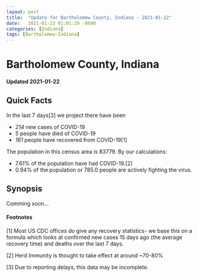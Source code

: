 ```yaml
---
layout: post
title:  "Update for Bartholomew County, Indiana - 2021-01-22"
date:   2021-01-22 01:01:29 -0600
categories: [Indiana]
tags: [Bartholomew-Indiana]
---
```


# Bartholomew County, Indiana
#### Updated 2021-01-22

## Quick Facts

In the last 7 days[3] we project there have been
- *214* new cases of COVID-19
- *5* people have died of COVID-19
- *161* people have recovered from COVID-19[1]

The population in this census area is 83779. By our calculations:
- 7.61% of the population have had COVID-19.[2]
- 0.94% of the population or 785.0 people are actively fighting the virus.

## Synopsis

Comming soon...


#### Footnotes

[1] Most US CDC offices do give any recovery statistics- we base this on a formula which looks at confirmed new cases
15 days ago (the average recovery time) and deaths over the last 7 days.

[2] Herd Immunity is thought to take effect at around ~70-80%

[3] Due to reporting delays, this data may be incomplete.
 
    